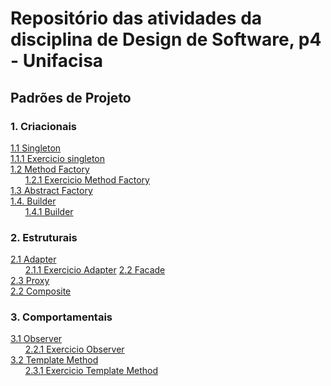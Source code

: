 # Repositório das atividades da disciplina de Design de Software, p4 - Unifacisa  
  
## Padrões de Projeto <br />    
  
### 1. Criacionais  <br />  
[1.1 Singleton](singleton)  
[1.1.1 Exercicio singleton](singleton)   
[1.2 Method Factory](methodFactory/01.md)   
&nbsp;&nbsp;&nbsp;&nbsp;&nbsp;&nbsp;[1.2.1 Exercicio Method Factory](map-factory-method)  
[1.3 Abstract Factory](map-abstract-factory)   
[1.4. Builder](builder)  
&nbsp;&nbsp;&nbsp;&nbsp;&nbsp;&nbsp;[1.4.1 Builder](builder-pattern)   

### 2. Estruturais <br />
[2.1 Adapter](backend-adapter)  
&nbsp;&nbsp;&nbsp;&nbsp;&nbsp;&nbsp;[2.1.1 Exercicio Adapter](adapter-project) 
[2.2 Facade](map-facade)  
[2.3 Proxy](proxy-pattern)  
[2.2 Composite](map-composite)   

### 3. Comportamentais <br />
[3.1 Observer](padrao-observer)   
&nbsp;&nbsp;&nbsp;&nbsp;&nbsp;&nbsp;[2.2.1 Exercicio Observer](exercicio-observer)   
[3.2 Template Method](template-method)    
&nbsp;&nbsp;&nbsp;&nbsp;&nbsp;&nbsp;[2.3.1 Exercicio Template Method](exerc-templ-method)   